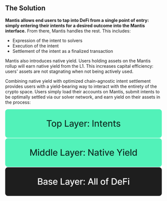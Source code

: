 The Solution[​](https://docs.mantis.app/concepts/learn#the-solution "Direct link to The Solution")
--------------------------------------------------------------------------------------------------

**Mantis allows end users to tap into DeFi from a single point of entry: simply entering their intents for a desired outcome into the Mantis interface.** From there, Mantis handles the rest. This includes:

-   Expression of the intent to solvers
-   Execution of the intent
-   Settlement of the intent as a finalized transaction

Mantis also introduces native yield. Users holding assets on the Mantis rollup will earn native yield from the L1. This increases capital efficiency: users' assets are not stagnating when not being actively used.

Combining native yield with optimized chain-agnostic intent settlement provides users with a yield-bearing way to interact with the entirety of the crypto space. Users simply load their accounts on Mantis, submit intents to be optimally settled via our solver network, and earn yield on their assets in the process:


![alt text](image.png)